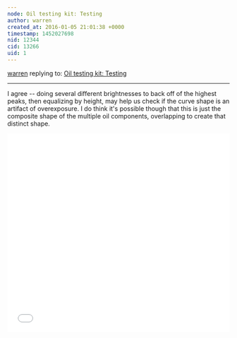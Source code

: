 ```yaml
---
node: Oil testing kit: Testing
author: warren
created_at: 2016-01-05 21:01:38 +0000
timestamp: 1452027698
nid: 12344
cid: 13266
uid: 1
---
```




[warren](../profile/warren) replying to: [Oil testing kit: Testing](../notes/ethanbass/10-29-2015/oil-testing-kit-testing)

----
I agree -- doing several different brightnesses to back off of the highest peaks, then equalizing by height, may help us check if the curve shape is an artifact of overexposure. I do think it's possible though that this is just the composite shape of the multiple oil components, overlapping to create that distinct shape. 

<iframe width='100%' height='450px' style='border:none;' src='//spectralworkbench.org/spectrums/embed2/61153'></iframe>